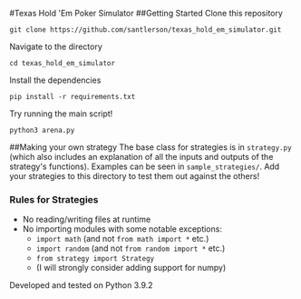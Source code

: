 #Texas Hold 'Em Poker Simulator
##Getting Started
Clone this repository
```
git clone https://github.com/santlerson/texas_hold_em_simulator.git
```
Navigate to the directory
```
cd texas_hold_em_simulator
```
Install the dependencies
```
pip install -r requirements.txt
```
Try running the main script!
```
python3 arena.py
```

##Making your own strategy
The base class for strategies is in `strategy.py`
(which also includes an explanation of all the inputs and outputs of the strategy's functions).
Examples can be seen in `sample_strategies/`. Add your strategies to this directory to test them out against
the others!

### Rules for Strategies
- No reading/writing files at runtime
- No importing modules with some notable exceptions:
  - `import math` (and not `from math import *` etc.)
  - `import random` (and not `from random import *` etc.)
  - `from strategy import Strategy`
  - (I will strongly consider adding support for numpy)

Developed and tested on Python 3.9.2